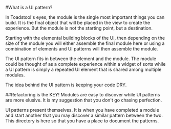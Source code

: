 #What is a UI pattern?

In Toadstool's eyes, the module is the single most important things you can build. It is the final object that will be placed in the view to create the experience. But the module is not the starting point, but a destination. 

Starting with the elemental building blocks of the UI, then depending on the size of the module you will either assemble the final module here or using a combination of elements and UI patterns will then assemble the module. 

The UI pattern fits in between the element and the module. The module could be thought of as a complete experience within a widget of sorts while a UI pattern is simply a repeated UI element that is shared among multiple modules. 

The idea behind the UI pattern is keeping your code DRY. 

##Refactoring is the KEY! 
Modules are easy to discover while UI patterns are more elusive. It is my suggestion that you don't go chasing perfection.

UI patterns present themselves. It is when you have completed a module and start another that you may discover a similar pattern between the two. This directory is here so that you have a place to document the patterns.  
